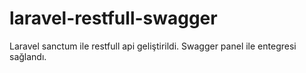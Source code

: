 # laravel-restfull-swagger
Laravel sanctum ile restfull api geliştirildi. Swagger panel ile entegresi  sağlandı.
